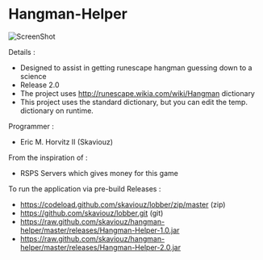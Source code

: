 Hangman-Helper
==============

![ScreenShot](https://raw.github.com/skaviouz/hangman-helper/master/releases/images/hangman-helper.png)

Details : 
 * Designed to assist in getting runescape hangman guessing down to a science
 * Release 2.0
 * The project uses http://runescape.wikia.com/wiki/Hangman dictionary
 * This project uses the standard dictionary, but you can edit the temp. dictionary on runtime.

Programmer :
 * Eric M. Horvitz II (Skaviouz)

From the inspiration of :
 * RSPS Servers which gives money for this game

To run the application via pre-build Releases : 
 * https://codeload.github.com/skaviouz/lobber/zip/master (zip)
 * https://github.com/skaviouz/lobber.git (git)
 * https://raw.github.com/skaviouz/hangman-helper/master/releases/Hangman-Helper-1.0.jar
 * https://raw.github.com/skaviouz/hangman-helper/master/releases/Hangman-Helper-2.0.jar